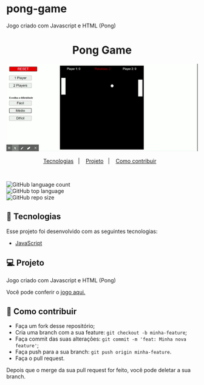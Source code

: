 # pong-game
Jogo criado com Javascript e HTML (Pong)

<h1 align="center">
    Pong Game
</h1>

<p align="center">
    <img src="https://github.com/DanielBGC/pong-game/blob/master/game-preview.gif">
</p>
   
<p align="center">
  <a href="#-tecnologias">Tecnologias</a>&nbsp;&nbsp;&nbsp;|&nbsp;&nbsp;&nbsp;
  <a href="#-projeto">Projeto</a>&nbsp;&nbsp;&nbsp;|&nbsp;&nbsp;&nbsp;
  <a href="#-como-contribuir">Como contribuir</a>&nbsp;&nbsp;&nbsp;
</p>

<br>

![GitHub language count](https://img.shields.io/github/languages/count/danielbgc/pong-game)
<br>
![GitHub top language](https://img.shields.io/github/languages/top/danielbgc/pong-game)
<br>
![GitHub repo size](https://img.shields.io/github/repo-size/danielbgc/pong-game)
<br>

## 🚀 Tecnologias

Esse projeto foi desenvolvido com as seguintes tecnologias:

- [JavaScript](https://www.w3schools.com/js/default.asp)

## 💻 Projeto

Jogo criado com Javascript e HTML (Pong)

Você pode conferir o <a href="https://danielbgc.github.io/pong-game/" target="_blank"> jogo aqui. </a> 

## 🤔 Como contribuir

- Faça um fork desse repositório;
- Cria uma branch com a sua feature: `git checkout -b minha-feature`;
- Faça commit das suas alterações: `git commit -m 'feat: Minha nova feature'`;
- Faça push para a sua branch: `git push origin minha-feature`.
- Faça o pull request.

Depois que o merge da sua pull request for feito, você pode deletar a sua branch.

